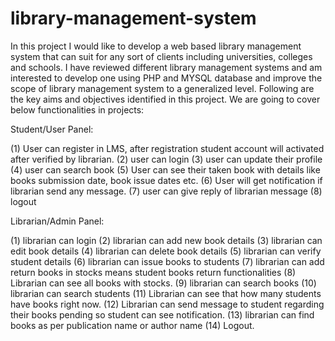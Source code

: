# library-management-system
In this project I would like to develop a web based library management system that can suit for any sort of clients including universities, colleges and schools. I have reviewed different library management systems and am interested to develop one using PHP and MYSQL database and improve the scope of library management system to a generalized level. Following are the key aims and objectives identified in this project.  We are going to cover below functionalities in projects:  

Student/User Panel: 

(1) User can register in LMS, after registration student account will activated after verified by librarian. 
(2) user can login 
(3) user can update their profile 
(4) user can search book 
(5) User can see their taken book with details like books submission date, book issue dates etc. 
(6) User will get notification if librarian send any message. 
(7) user can give reply of librarian message 
(8) logout  

Librarian/Admin Panel: 

(1) librarian can login 
(2) librarian can add new book details 
(3) librarian can edit book details 
(4) librarian can delete book details 
(5) librarian can verify student details 
(6) librarian can issue books to students 
(7) librarian can add return books in stocks means student books return functionalities 
(8) Librarian can see all books with stocks. 
(9) librarian can search books 
(10) librarian can search students 
(11) Librarian can see that how many students have books right now. 
(12) Librarian can send message to student regarding their books pending so student can see notification. 
(13) librarian can find books as per publication name or author name 
(14) Logout.
